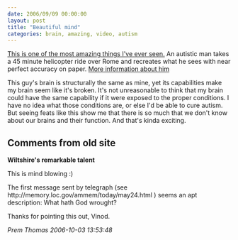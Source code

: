 ```yaml
---
date: 2006/09/09 00:00:00
layout: post
title: "Beautiful mind"
categories: brain, amazing, video, autism
---
```


[This is one of the most amazing things I've ever seen.](http://youtube.com/watch?v=0TibQ_1zH3U) An autistic man takes a 45 minute helicopter ride over Rome and recreates what he sees with near perfect accuracy on paper. [More information about him](http://xenmate.blogspot.com/2006/05/human-camera.html)

This guy's brain is structurally the same as mine, yet its capabilities make my brain seem like it's broken. It's not unreasonable to think that my brain could have the same capability if it were exposed to the proper conditions. I have no idea what those conditions are, or else I'd be able to cure autism. But seeing feats like this show me that there is so much that we don't know about our brains and their function. And that's kinda exciting. 

<div id="comment-box">
<h2>Comments from old site</h2>

<div class="one-comment">
<p><b>Wiltshire's remarkable talent</b></p>
<p>
This is mind blowing :)
</p>
<p>
The first message sent by telegraph (see
http://memory.loc.gov/ammem/today/may24.html ) seems an apt
description: What hath God wrought?
</p>
<p>
Thanks for pointing this out, Vinod.
</p>
<address class="signature">
<span class="author">Prem Thomas</span>
<span class="date">2006-10-03 13:53:48</span>
</address>
</div>

</div>
